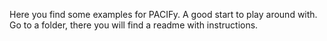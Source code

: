 Here you find some examples for PACIFy. A good start to play around with. Go to a folder, there you will find a readme with instructions.
